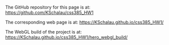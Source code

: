 The GitHub repository for this page is at: https://github.com/KSchalau/css385_HW1

The corresponding web page is at: https://KSchalau.github.io/css385_HW1/

The WebGL build of the project is at: https://KSchalau.github.io/css385_HW1/hero_webgl_build/
